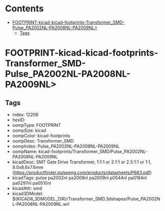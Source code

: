 



Contents
========

* [FOOTPRINT-kicad-kicad-footprints-Transformer_SMD-Pulse_PA2002NL-PA2008NL-PA2009NL>](#footprint-kicad-kicad-footprints-transformer_smd-pulse_pa2002nl-pa2008nl-pa2009nl)
	* [Tags](#tags)

# FOOTPRINT-kicad-kicad-footprints-Transformer_SMD-Pulse_PA2002NL-PA2008NL-PA2009NL>

## Tags

- index: 12206
- hexID: 
- oompType: FOOTPRINT
- oompSize: kicad
- oompColor: kicad-footprints
- oompDesc: Transformer_SMD
- oompIndex: Pulse_PA2002NL-PA2008NL-PA2009NL
- oompName: kicad-footprints/Transformer_SMD/Pulse_PA2002NL-PA2008NL-PA2009NL
- kicadDesc: SMT Gate Drive Transformer, 1:1:1 or 2:1:1 or 2.5:1:1 or 1:1, 9.0x8.6x7.6mm (https://productfinder.pulseeng.com/products/datasheets/P663.pdf)
- kicadTags: pulse pa2002nl pa2008nl pa2009nl p0544nl pa0184nl pa0297nl pa0510nl
- kicadAttr: smd
- kicad3DModel: ${KICAD6_3DMODEL_DIR}/Transformer_SMD.3dshapes/Pulse_PA2002NL-PA2008NL-PA2009NL.wrl
